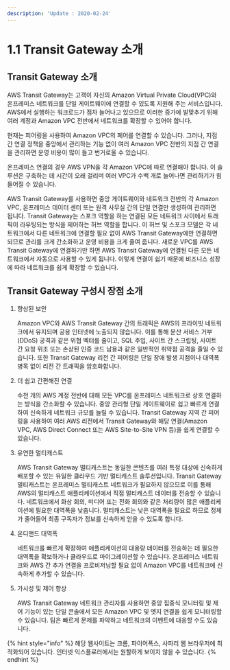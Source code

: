 ```yaml
---
description: 'Update : 2020-02-24'
---
```


# 1.1 Transit Gateway 소개

## Transit Gateway 소개

AWS Transit Gateway는 고객이 자신의 Amazon Virtual Private Cloud\(VPC\)와 온프레미스 네트워크를 단일 게이트웨이에 연결할 수 있도록 지원해 주는 서비스입니다. AWS에서 실행하는 워크로드가 점차 늘어나고 있으므로 이러한 증가에 발맞추기 위해 여러 계정과 Amazon VPC 전반에서 네트워크를 확장할 수 있어야 합니다.

 현재는 피어링을 사용하여 Amazon VPC의 페어를 연결할 수 있습니다. 그러나, 지점 간 연결 정책을 중앙에서 관리하는 기능 없이 여러 Amazon VPC 전반의 지점 간 연결을 관리하면 운영 비용이 많이 들고 번거로울 수 있습니다. 

온프레미스 연결의 경우 AWS VPN을 각 Amazon VPC에 따로 연결해야 합니다. 이 솔루션은 구축하는 데 시간이 오래 걸리며 여러 VPC가 수백 개로 늘어나면 관리하기가 힘들어질 수 있습니다.

AWS Transit Gateway를 사용하면 중앙 게이트웨이와 네트워크 전반의 각 Amazon VPC, 온프레미스 데이터 센터 또는 원격 사무실 간의 단일 연결만 생성하여 관리하면 됩니다. Transit Gateway는 스포크 역할을 하는 연결된 모든 네트워크 사이에서 트래픽이 라우팅되는 방식을 제어하는 허브 역할을 합니다. 이 허브 및 스포크 모델은 각 네트워크에서 다른 네트워크에 연결할 필요 없이 AWS Transit Gateway에만 연결하면 되므로 관리를 크게 간소화하고 운영 비용을 크게 줄여 줍니다. 새로운 VPC를 AWS Transit Gateway에 연결하기만 하면 AWS Transit Gateway에 연결된 다른 모든 네트워크에서 자동으로 사용할 수 있게 됩니다. 이렇게 연결이 쉽기 때문에 비즈니스 성장에 따라 네트워크를 쉽게 확장할 수 있습니다.

## Transit Gateway 구성시 장점 소개

1. 향상된 보안

   Amazon VPC와 AWS Transit Gateway 간의 트래픽은 AWS의 프라이빗 네트워크에서 유지되며 공용 인터넷에 노출되지 않습니다. 이를 통해 분산 서비스 거부\(DDoS\) 공격과 같은 위협 벡터를 줄이고, SQL 주입, 사이트 간 스크립팅, 사이트 간 요청 위조 또는 손상된 인증 코드 남용과 같은 일반적인 취약점 공격을 줄일 수 있습니다. 또한 Transit Gateway 리전 간 피어링은 단일 장애 발생 지점이나 대역폭 병목 없이 리전 간 트래픽을 암호화합니다.  

2. 더 쉽고 간편해진 연결

   수천 개의 AWS 계정 전반에 대해 모든 VPC를 온프레미스 네트워크로 상호 연결하는 방식을 간소화할 수 있습니다. 중앙 관리형 단일 게이트웨이로 쉽고 빠르게 연결하여 신속하게 네트워크 규모를 늘릴 수 있습니다. Transit Gateway 지역 간 피어링을 사용하여 여러 AWS 리전에서 Transit Gateway와 해당 연결\(Amazon VPC, AWS Direct Connect 또는 AWS Site-to-Site VPN 등\)을 쉽게 연결할 수 있습니다.  

3. 유연한 멀티캐스트

   AWS Transit Gateway 멀티캐스트는 동일한 콘텐츠를 여러 특정 대상에 신속하게 배포할 수 있는 유일한 클라우드 기반 멀티캐스트 솔루션입니다. Transit Gateway 멀티캐스트는 온프레미스 멀티캐스트 네트워크가 필요하지 않으므로 이를 통해 AWS의 멀티캐스트 애플리케이션에서 직접 멀티캐스트 데이터를 전송할 수 있습니다. 네트워크에서 화상 회의, 미디어 또는 전화 회의와 같은 처리량이 많은 애플리케이션에 필요한 대역폭을 낮춥니다. 멀티캐스트는 낮은 대역폭을 필요로 하므로 정체가 줄어들어 최종 구독자가 정보를 신속하게 얻을 수 있도록 합니다.  

4. 온디맨드 대역폭

   네트워크를 빠르게 확장하여 애플리케이션의 대용량 데이터를 전송하는 데 필요한 대역폭을 확보하거나 클라우드로 마이그레이션할 수 있습니다. 온프레미스 네트워크와 AWS 간 추가 연결을 프로비저닝할 필요 없이 Amazon VPC를 네트워크에 신속하게 추가할 수 있습니다.  

5. 가시성 및 제어 향상

   AWS Transit Gateway 네트워크 관리자를 사용하면 중앙 집중식 모니터링 및 제어 기능이 있는 단일 콘솔에서 모든 Amazon VPC 및 엣지 연결을 쉽게 모니터링할 수 있습니다. 팀은 빠르게 문제를 파악하고 네트워크의 이벤트에 대응할 수도 있습니다.

{% hint style="info" %}
해당 웹사이트는 크롬, 파이어폭스, 사파리 웹 브라우저에 최적화되어 있습니다.  인터넷 익스플로러에서는 원할하게 보이지 않을 수 있습니다.
{% endhint %}

